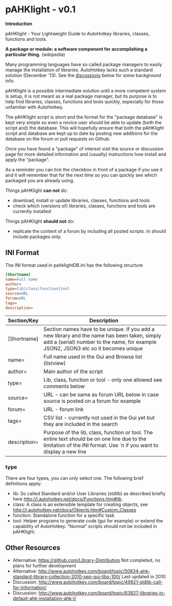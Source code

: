 ﻿# pAHKlight - v0.1

**Introduction**

pAHKlight - Your Lightweight Guide to AutoHotkey libraries, classes, functions and tools.

**A package or module: a software component for accomplishing a particular thing.** (wikipedia)

Many programming languages have so called package managers to easily manage the installation of
libraries. AutoHotkey lacks such a standard solution (December '13). See the [discussions](#other-resources) 
below for some background info.

pAHKlight is a *possible* intermediate solution until a more competent system is setup, it is
not meant as a real package manager, but its purpose is to help find libraries, classes, functions
and tools quickly, especially for those unfamiliar with AutoHotkey.

The pAHKlight script is short and the format for the "package database" is kept very simple so even
a novice user should be able to update (both the script and) the database. This will hopefully ensure
that both the pAHKlight script and database are kept up to date by posting new additions for the
database on the forum or pull requests on Github.

Once you have found a "package" of interest visit the source or discussion page for more detailed
information and (usually) instructions how install and apply the "package". 

As a reminder you can tick the checkbox in front of a package if you use it and it will remember
that for the next time so you can quickly see which packaged you are already using.

Things pAHKlight **can not** do:

* download, install or update libraries, classes, functions and tools
* check which (versions of) libraries, classes, functions and tools are currently installed

Things pAHKlight **should not** do:

* replicate the content of a forum by including all posted scripts. In should include packages only.

## INI Format

The INI format used in pahklightDB.ini has the following structure

   ```ini
   [Shortname]
   name=Full name
   author=
   type=lib|class|function|tool
   source=URL
   forum=URL
   tags=
   description=
   ```

|Section/Key  |Description|
|-------------|-----------|
|[Shortname]  |Section names have to be unique. If you add a new library and the name has been taken, simply add a (serial) number to the name, for example JSON2, JSON3 etc so it becomes unique|
|name=        |Full name used in the Gui and Browse list (listview)|
|author=      |Main author of the script|
|type=        |Lib, class, function or tool - only one allowed see comments below|
|source=      |URL - can be same as forum URL below in case source is posted on a forum for example|
|forum=       |URL - forum link|
|tags=        |CSV list - currently not used in the Gui yet but they are included in the search|
|description= |Purpose of the lib, class, function or tool. The entire text should be on one line due to the limitation of the INI format. Use `n if you want to display a new line|

### type

There are four types, you can only select one. The following brief definitions apply:

* lib: So called Standard and/or User Libraries (stdlib) as described briefly here <http://l.autohotkey.net/docs/Functions.htm#lib>. 
* class: A class is an extensible template for creating objects, see <http://l.autohotkey.net/docs/Objects.htm#Custom_Classes>
* function: Standalone function for a specific task
* tool: Helper programs to generate code (gui for example) or extend the capability of AutoHotkey. "Normal" scripts should not be included in pAHKlight.

## Other Resources

* Alternative: <https://github.com/Library-Distribution> Not completed, no plans for further development
* Alternative: <http://www.autohotkey.com/board/topic/50834-ahk-standard-library-collection-2010-sep-gui-libs-100/> Last updated in 2010
* Discussion: <http://www.autohotkey.com/board/topic/49921-stdlib-call-for-information/>
* Discussion: <http://www.autohotkey.com/board/topic/63827-libraries-in-default-ahk-installation-ahk-l/>
